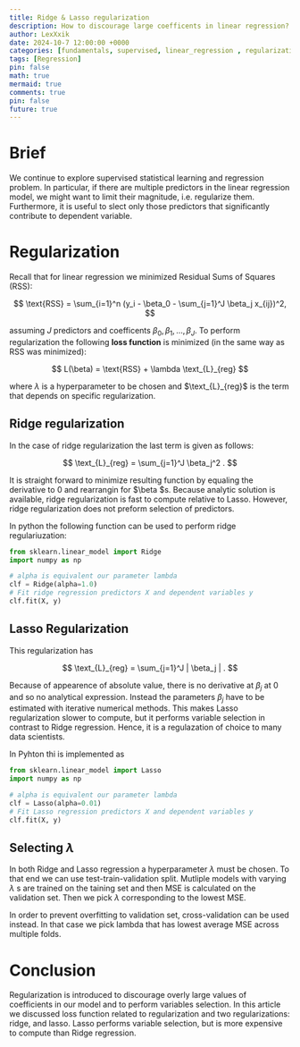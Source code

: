 ```yaml
---
title: Ridge & Lasso regularization
description: How to discourage large coefficents in linear regression? How to perform variable selection? These questions are answered in this article.
author: LexXxik
date: 2024-10-7 12:00:00 +0000
categories: [fundamentals, supervised, linear_regression , regularization, cross-validation]
tags: [Regression]
pin: false
math: true
mermaid: true
comments: true
pin: false
future: true
---
```


# Brief
We continue to explore supervised statistical learning and regression problem. In particular, if there are multiple predictors in the linear regression model, we might want to limit their magnitude, i.e. regularize them. Furthermore, it is useful to slect only those predictors that significantly contribute to dependent variable.

# Regularization
Recall that for linear regression we minimized Residual Sums of Squares (RSS):

$$
\text{RSS} = \sum_{i=1}^n (y_i - \beta_0 - \sum_{j=1}^J \beta_j x_{ij})^2,
$$

assuming $J$ predictors and coefficents $\beta_0, \beta_1, \ldots , \beta_J$. To perform regularization the following **loss function** is minimized (in the same way as RSS was minimized):

$$
L(\beta) = \text{RSS} + \lambda \text_{L}_{reg}
$$

where $\lambda$ is a hyperparameter to be chosen and $\text_{L}_{reg}$ is the term that depends on specific regularization.

## Ridge regularization
In the case of ridge regularization the last term is given as follows:

$$
\text_{L}_{reg} = \sum_{j=1}^J \beta_j^2 .
$$

It is straight forward to minimize resulting function by equaling the derivative to 0 and rearrangin for $\beta $s. Because analytic solution is available, ridge regularization is fast to compute relative to Lasso. However, ridge regularization does not preform selection of predictors.

In python the following function can be used to perform ridge regulariuzation: 
```python
from sklearn.linear_model import Ridge
import numpy as np

# alpha is equivalent our parameter lambda
clf = Ridge(alpha=1.0)
# Fit ridge regression predictors X and dependent variables y
clf.fit(X, y)
```
## Lasso Regularization
This regularization has

$$
\text_{L}_{reg} = \sum_{j=1}^J | \beta_j | .
$$

Because of appearence of absolute value, there is no derivative at $\beta_j$ at 0 and so no analytical expression. Instead the parameters $\beta_j$ have to be estimated with iterative numerical methods. This makes Lasso regularization slower to compute, but it performs variable selection in contrast to Ridge regression. Hence, it is a regulazation of choice to many data scientists. 

In Pyhton thi is implemented as
```python
from sklearn.linear_model import Lasso
import numpy as np

# alpha is equivalent our parameter lambda
clf = Lasso(alpha=0.01)
# Fit Lasso regression predictors X and dependent variables y
clf.fit(X, y)
```
## Selecting $\lambda$
In both Ridge and Lasso regression a hyperparameter $\lambda$ must be chosen. To that end we can use test-train-validation split. Mutliple models with varying $\lambda$ s are trained on the taining set and then MSE is calculated on the validation set. Then we pick $\lambda$ corresponding to the lowest MSE.

In order to prevent overfitting to validation set, cross-validation can be used instead. In that case we pick lambda that has lowest average MSE across multiple folds.
# Conclusion
Regularization is introduced to discourage overly large values of coefficients in our model and to perform variables selection. In this article we discussed loss function related to regularization and two regularizations: ridge, and lasso. Lasso performs variable selection, but is more expensive to compute than Ridge regression. 